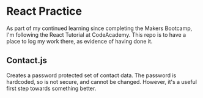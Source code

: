 # React Practice

As part of my continued learning since completing the Makers Bootcamp, I'm following the React Tutorial at CodeAcademy. This repo is to have a place to log my work there, as evidence of having done it. 

## Contact.js

Creates a password protected set of contact data. The password is hardcoded, so is not secure, and cannot be changed. However, it's a useful first step towards something better.
